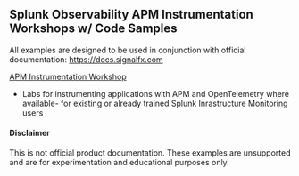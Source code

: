 ## Splunk Observability APM Instrumentation Workshops w/ Code Samples

All examples are designed to be used in conjunction with official documentation: https://docs.signalfx.com

[APM Instrumentation Workshop](./apm)  
* Labs for instrumenting applications with APM and OpenTelemetry where available- for existing or already trained Splunk Inrastructure Monitoring users  

#### Disclaimer
This is not official product documentation.
These examples are unsupported and are for experimentation and educational purposes only.
